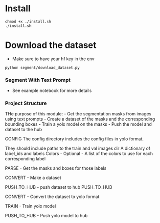 # Install
```
chmod +x ./install.sh
./install.sh
```

# Download the dataset 
- Make sure to have your hf key in the env

```
python segment/download_dataset.py
```

### Segment With Text Prompt 

- See example notebook for more details


### Project Structure ###

THe purpose of this module:
    - Get the segmentation masks from images using text prompts 
    - Create a dataset of the masks and the corresponding bounding boxes
    - Train a yolo model on the masks
    - Push the model and dataset to the hub

CONFIG
The config directory includes the config files in yolo format.  

They should include paths to the train and val images dir 
A dictionary of label_ids and labels
Colors - Optional - A list of the colors to use for each corresponding label

PARSE - Get the masks and boxes for those labels 

CONVERT - Make a dataset 

PUSH_TO_HUB - push dataset to hub PUSH_TO_HUB

CONVERT - Convert the dataset to yolo format 

TRAIN - Train yolo model 

PUSH_TO_HUB - Push yolo model to hub

